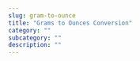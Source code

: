 ```yaml
---
slug: gram-to-ounce
title: "Grams to Ounces Conversion"
category: ""
subcategory: ""
description: ""
---
```


